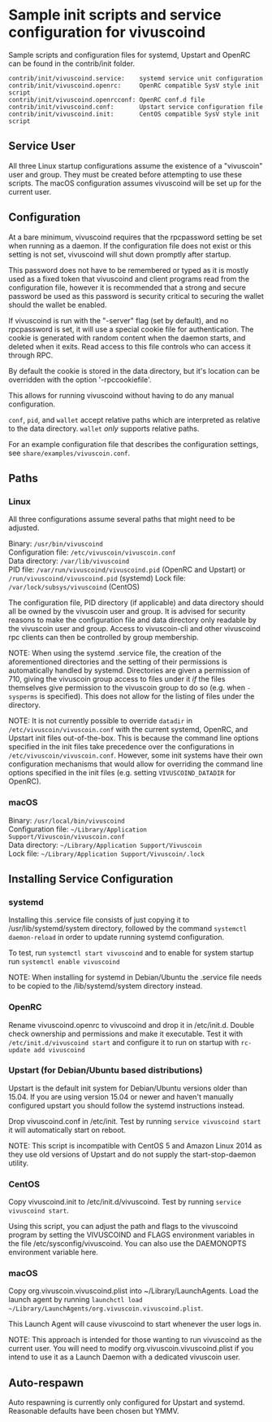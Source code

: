 Sample init scripts and service configuration for vivuscoind
==========================================================

Sample scripts and configuration files for systemd, Upstart and OpenRC
can be found in the contrib/init folder.

    contrib/init/vivuscoind.service:    systemd service unit configuration
    contrib/init/vivuscoind.openrc:     OpenRC compatible SysV style init script
    contrib/init/vivuscoind.openrcconf: OpenRC conf.d file
    contrib/init/vivuscoind.conf:       Upstart service configuration file
    contrib/init/vivuscoind.init:       CentOS compatible SysV style init script

Service User
---------------------------------

All three Linux startup configurations assume the existence of a "vivuscoin" user
and group.  They must be created before attempting to use these scripts.
The macOS configuration assumes vivuscoind will be set up for the current user.

Configuration
---------------------------------

At a bare minimum, vivuscoind requires that the rpcpassword setting be set
when running as a daemon.  If the configuration file does not exist or this
setting is not set, vivuscoind will shut down promptly after startup.

This password does not have to be remembered or typed as it is mostly used
as a fixed token that vivuscoind and client programs read from the configuration
file, however it is recommended that a strong and secure password be used
as this password is security critical to securing the wallet should the
wallet be enabled.

If vivuscoind is run with the "-server" flag (set by default), and no rpcpassword is set,
it will use a special cookie file for authentication. The cookie is generated with random
content when the daemon starts, and deleted when it exits. Read access to this file
controls who can access it through RPC.

By default the cookie is stored in the data directory, but it's location can be overridden
with the option '-rpccookiefile'.

This allows for running vivuscoind without having to do any manual configuration.

`conf`, `pid`, and `wallet` accept relative paths which are interpreted as
relative to the data directory. `wallet` *only* supports relative paths.

For an example configuration file that describes the configuration settings,
see `share/examples/vivuscoin.conf`.

Paths
---------------------------------

### Linux

All three configurations assume several paths that might need to be adjusted.

Binary:              `/usr/bin/vivuscoind`  
Configuration file:  `/etc/vivuscoin/vivuscoin.conf`  
Data directory:      `/var/lib/vivuscoind`  
PID file:            `/var/run/vivuscoind/vivuscoind.pid` (OpenRC and Upstart) or `/run/vivuscoind/vivuscoind.pid` (systemd)
Lock file:           `/var/lock/subsys/vivuscoind` (CentOS)  

The configuration file, PID directory (if applicable) and data directory
should all be owned by the vivuscoin user and group.  It is advised for security
reasons to make the configuration file and data directory only readable by the
vivuscoin user and group.  Access to vivuscoin-cli and other vivuscoind rpc clients
can then be controlled by group membership.

NOTE: When using the systemd .service file, the creation of the aforementioned
directories and the setting of their permissions is automatically handled by
systemd. Directories are given a permission of 710, giving the vivuscoin group
access to files under it _if_ the files themselves give permission to the
vivuscoin group to do so (e.g. when `-sysperms` is specified). This does not allow
for the listing of files under the directory.

NOTE: It is not currently possible to override `datadir` in
`/etc/vivuscoin/vivuscoin.conf` with the current systemd, OpenRC, and Upstart init
files out-of-the-box. This is because the command line options specified in the
init files take precedence over the configurations in
`/etc/vivuscoin/vivuscoin.conf`. However, some init systems have their own
configuration mechanisms that would allow for overriding the command line
options specified in the init files (e.g. setting `VIVUSCOIND_DATADIR` for
OpenRC).

### macOS

Binary:              `/usr/local/bin/vivuscoind`  
Configuration file:  `~/Library/Application Support/Vivuscoin/vivuscoin.conf`  
Data directory:      `~/Library/Application Support/Vivuscoin`  
Lock file:           `~/Library/Application Support/Vivuscoin/.lock`  

Installing Service Configuration
-----------------------------------

### systemd

Installing this .service file consists of just copying it to
/usr/lib/systemd/system directory, followed by the command
`systemctl daemon-reload` in order to update running systemd configuration.

To test, run `systemctl start vivuscoind` and to enable for system startup run
`systemctl enable vivuscoind`

NOTE: When installing for systemd in Debian/Ubuntu the .service file needs to be copied to the /lib/systemd/system directory instead.

### OpenRC

Rename vivuscoind.openrc to vivuscoind and drop it in /etc/init.d.  Double
check ownership and permissions and make it executable.  Test it with
`/etc/init.d/vivuscoind start` and configure it to run on startup with
`rc-update add vivuscoind`

### Upstart (for Debian/Ubuntu based distributions)

Upstart is the default init system for Debian/Ubuntu versions older than 15.04. If you are using version 15.04 or newer and haven't manually configured upstart you should follow the systemd instructions instead.

Drop vivuscoind.conf in /etc/init.  Test by running `service vivuscoind start`
it will automatically start on reboot.

NOTE: This script is incompatible with CentOS 5 and Amazon Linux 2014 as they
use old versions of Upstart and do not supply the start-stop-daemon utility.

### CentOS

Copy vivuscoind.init to /etc/init.d/vivuscoind. Test by running `service vivuscoind start`.

Using this script, you can adjust the path and flags to the vivuscoind program by
setting the VIVUSCOIND and FLAGS environment variables in the file
/etc/sysconfig/vivuscoind. You can also use the DAEMONOPTS environment variable here.

### macOS

Copy org.vivuscoin.vivuscoind.plist into ~/Library/LaunchAgents. Load the launch agent by
running `launchctl load ~/Library/LaunchAgents/org.vivuscoin.vivuscoind.plist`.

This Launch Agent will cause vivuscoind to start whenever the user logs in.

NOTE: This approach is intended for those wanting to run vivuscoind as the current user.
You will need to modify org.vivuscoin.vivuscoind.plist if you intend to use it as a
Launch Daemon with a dedicated vivuscoin user.

Auto-respawn
-----------------------------------

Auto respawning is currently only configured for Upstart and systemd.
Reasonable defaults have been chosen but YMMV.
